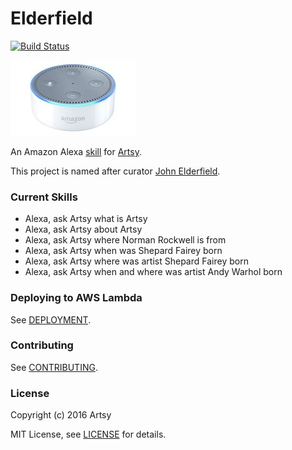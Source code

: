 # Elderfield

[![Build Status](https://travis-ci.org/artsy/elderfield.svg?branch=master)](https://travis-ci.org/artsy/elderfield)

[![](images/echo-dot-2nd-gen.jpg)](https://developer.amazon.com/alexa)

An Amazon Alexa [skill](functions/artsy) for [Artsy](https://www.artsy.net).

This project is named after curator [John Elderfield](https://en.wikipedia.org/wiki/John_Elderfield).

### Current Skills

* Alexa, ask Artsy what is Artsy
* Alexa, ask Artsy about Artsy
* Alexa, ask Artsy where Norman Rockwell is from
* Alexa, ask Artsy when was Shepard Fairey born
* Alexa, ask Artsy where was artist Shepard Fairey born
* Alexa, ask Artsy when and where was artist Andy Warhol born

### Deploying to AWS Lambda

See [DEPLOYMENT](DEPLOYMENT.md).

### Contributing

See [CONTRIBUTING](CONTRIBUTING.md).

### License

Copyright (c) 2016 Artsy

MIT License, see [LICENSE](LICENSE.md) for details.
